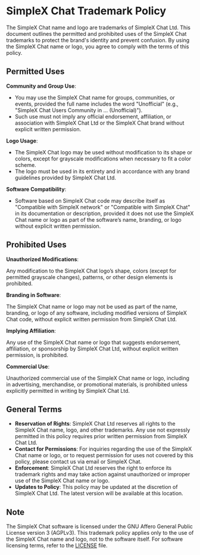 # SimpleX Chat Trademark Policy

The SimpleX Chat name and logo are trademarks of SimpleX Chat Ltd. This document outlines the permitted and prohibited uses of the SimpleX Chat trademarks to protect the brand's identity and prevent confusion. By using the SimpleX Chat name or logo, you agree to comply with the terms of this policy.

## Permitted Uses

**Community and Group Use**:

- You may use the SimpleX Chat name for groups, communities, or events, provided the full name includes the word "Unofficial" (e.g., "SimpleX Chat Users Community in ... (Unofficial)").
- Such use must not imply any official endorsement, affiliation, or association with SimpleX Chat Ltd or the SimpleX Chat brand without explicit written permission.

**Logo Usage**:

- The SimpleX Chat logo may be used without modification to its shape or colors, except for grayscale modifications when necessary to fit a color scheme.
- The logo must be used in its entirety and in accordance with any brand guidelines provided by SimpleX Chat Ltd.

**Software Compatibility**:

- Software based on SimpleX Chat code may describe itself as "Compatible with SimpleX network" or "Compatible with SimpleX Chat" in its documentation or description, provided it does not use the SimpleX Chat name or logo as part of the software’s name, branding, or logo without explicit written permission.

## Prohibited Uses

**Unauthorized Modifications**:

Any modification to the SimpleX Chat logo’s shape, colors (except for permitted grayscale changes), patterns, or other design elements is prohibited.

**Branding in Software**:

The SimpleX Chat name or logo may not be used as part of the name, branding, or logo of any software, including modified versions of SimpleX Chat code, without explicit written permission from SimpleX Chat Ltd.

**Implying Affiliation**:

Any use of the SimpleX Chat name or logo that suggests endorsement, affiliation, or sponsorship by SimpleX Chat Ltd, without explicit written permission, is prohibited.

**Commercial Use**:

Unauthorized commercial use of the SimpleX Chat name or logo, including in advertising, merchandise, or promotional materials, is prohibited unless explicitly permitted in writing by SimpleX Chat Ltd.

## General Terms

- **Reservation of Rights**: SimpleX Chat Ltd reserves all rights to the SimpleX Chat name, logo, and other trademarks. Any use not expressly permitted in this policy requires prior written permission from SimpleX Chat Ltd.
- **Contact for Permissions**: For inquiries regarding the use of the SimpleX Chat name or logo, or to request permission for uses not covered by this policy, please contact us via email or SimpleX Chat.
- **Enforcement**: SimpleX Chat Ltd reserves the right to enforce its trademark rights and may take action against unauthorized or improper use of the SimpleX Chat name or logo.
- **Updates to Policy**: This policy may be updated at the discretion of SimpleX Chat Ltd. The latest version will be available at this location.

## Note

The SimpleX Chat software is licensed under the GNU Affero General Public License version 3 (AGPLv3). This trademark policy applies only to the use of the SimpleX Chat name and logo, not to the software itself. For software licensing terms, refer to the [LICENSE](../LICENSE) file.

